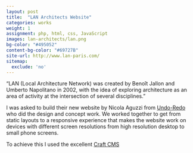 ```yaml
---
layout: post
title:  "LAN Architects Website"
categories: works
weight: 1
assignment: php, html, css, JavaScript
images: lan-architects/lan.png
bg-color: "#495052"
content-bg-color: "#69727B"
site-url: http://www.lan-paris.com/
sitemap:
  exclude: 'no'
---
```

“LAN (Local Architecture Network) was created by Benoît Jallon and Umberto Napolitano in 2002, with the idea of exploring architecture as an area of activity at the intersection of several disciplines.”

I was asked to build their new website by Nicola Aguzzi from [Undo-Redo](http://www.undo-redo.com) who did the design and concept work. We worked together to get from static layouts to a responsive experience that makes the website work on devices with different screen resolutions from high resolution desktop to small phone screens.

To achieve this I used the excellent [Craft CMS](https://craftcms.com)
